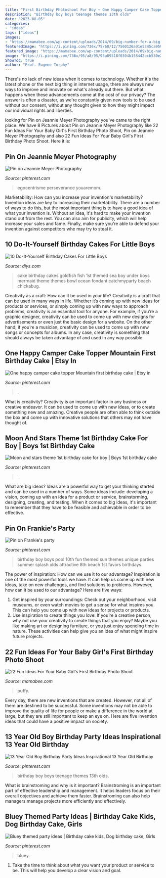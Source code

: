 ```yaml
---
title: "First Birthday Photoshoot For Boy ~ One Happy Camper Cake Topper Mountain First Birthday Cake"
description: "Birthday boy boys teenage themes 13th olds"
date: "2023-08-05"
categories:
- "ideas"
tags: ["ideas"]
images:
- "https://mamabee.com/wp-content/uploads/2014/09/big-number-for-a-big-girl.jpg"
featuredImage: "https://i.pinimg.com/736x/75/60/12/7560126a01e5345ca95901763c5a588f.jpg"
featured_image: "https://mamabee.com/wp-content/uploads/2014/09/big-number-for-a-big-girl.jpg"
image: "https://i.pinimg.com/736x/95/a8/95/95a89518f0394b158442bcb530e22f2a.jpg"
ShowToc: true
author: "Prof. Eugene Torphy"
---
```



There's no lack of new ideas when it comes to technology. Whether it's the latest phone or the next big thing in internet usage, there are always new ways to improve and innovate on what's already out there. But what happens when these advancements come at the cost of our privacy? The answer is often a disaster, as we're constantly given new tools to be used without our consent, without any thought given to how they might impact our individual rights and liberties.

	

		
looking for Pin on Jeannie Meyer Photography you've came to the right place. We have 8 Pictures about Pin on Jeannie Meyer Photography like 22 Fun Ideas For Your Baby Girl&#039;s First Birthday Photo Shoot, Pin on Jeannie Meyer Photography and also 22 Fun Ideas For Your Baby Girl&#039;s First Birthday Photo Shoot. Here it is:
		
    
## Pin On Jeannie Meyer Photography

<img loading=lazy src="https://i.pinimg.com/736x/ba/b4/6c/bab46cde4f094a0e726d32444cf57aa4.jpg" onerror="this.onerror=null;this.src='https://tse1.mm.bing.net/th?id=OIP.HH1knhBaNrtgDwsMsEhq2wHaLH&amp;pid=15.1';" alt="Pin on Jeannie Meyer Photography">

_Source: pinterest.com_

>egocentrisme perseverance youaremom. 

	

Marketability: How can you increase your invention's marketability?
Invention ideas are key to increasing their marketability. There are a number of ways to do this, but the most important thing is to have a good idea of what your invention is. Without an idea, it's hard to make your invention stand out from the rest. You can also aim for publicity, which will help increase your sales and fame. Finally, make sure you're able to defend your invention against competitors who may try to steal it.

    
## 10 Do-It-Yourself Birthday Cakes For Little Boys

<img loading=lazy src="https://cdn.diys.com/wp-content/uploads/2015/06/Goldfish-Themes.jpg" onerror="this.onerror=null;this.src='https://tse4.mm.bing.net/th?id=OIP.1oSFwlmA2f7ug5ctscW2vwHaKz&amp;pid=15.1';" alt="10 Do-It-Yourself Birthday Cakes For Little Boys">

_Source: diys.com_

>cake birthday cakes goldfish fish 1st themed sea boy under boys mermaid theme themes bowl ocean fondant catchmyparty beach chickabug. 

	

Creativity as a craft: How can it be used in your life?
Creativity is a craft that can be used in many ways in life. Whether it’s coming up with new ideas for products or services, or simply coming up with new ways to approach problems, creativity is an essential tool for anyone. For example, if you’re a graphic designer, creativity can be used to come up with new designs for advertisements or even just the basic design for a website. On the other hand, if you’re a musician, creativity can be used to come up with new songs or concepts for albums. In any case, creativity is something that should always be taken advantage of and used in any way possible.

    
## One Happy Camper Cake Topper Mountain First Birthday Cake | Etsy In

<img loading=lazy src="https://i.pinimg.com/736x/93/16/83/931683c75010a9318e773e4d304e52d5.jpg" onerror="this.onerror=null;this.src='https://tse3.mm.bing.net/th?id=OIP.vzdLj7eTDKZbT2sparoGIgHaHa&amp;pid=15.1';" alt="One happy camper cake topper Mountain first birthday cake | Etsy in">

_Source: pinterest.com_

>. 

	

What is creativity?
Creativity is an important factor in any business or creative endeavor. It can be used to come up with new ideas, or to create something new and amazing. Creative people are often able to think outside the box and come up with innovative solutions that others may not have thought of.

    
## Moon And Stars Theme 1st Birthday Cake For Boy | Boys 1st Birthday Cake

<img loading=lazy src="https://i.pinimg.com/736x/6f/eb/17/6feb17adb11e1c19b43375b97fbefa05.jpg" onerror="this.onerror=null;this.src='https://tse4.mm.bing.net/th?id=OIP.IiTDBlw_LCkLaUNnaL5YdAHaKF&amp;pid=15.1';" alt="Moon and stars theme 1st birthday cake for boy | Boys 1st birthday cake">

_Source: pinterest.com_

>. 

	

What are big ideas?
Ideas are a powerful way to get your thinking started and can be used in a number of ways. Some ideas include: developing a vision, coming up with an idea for a product or service, brainstorming, designing, creating, and testing. When it comes to big ideas, it's important to remember that they have to be feasible and achievable in order to be effective.

    
## Pin On Frankie&#039;s Party

<img loading=lazy src="https://i.pinimg.com/736x/16/ef/da/16efdadb6ebc3fd8218f8b0977f1844d--splash-pad-birthday-party--year-old-boy-birthday-party.jpg" onerror="this.onerror=null;this.src='https://tse4.mm.bing.net/th?id=OIP.rpwJ1tNDkGc1n-MkjYP8kwHaJ3&amp;pid=15.1';" alt="Pin on Frankie&#039;s party">

_Source: pinterest.com_

>birthday boy boys pool 10th fun themed sun themes unique parties summer splash olds attractive 8th beach 1st favors birthdays. 

	

The power of inspiration: How can we use it to our advantage?
Inspiration is one of the most powerful tools we have. It can help us come up with new ideas, take on new challenges, and find solutions to problems. However, how can it be used to our advantage? Here are five ways: 
1) Get inspired by your surroundings: Check out your neighborhood, visit museums, or even watch movies to get a sense for what inspires you. This can help you come up with new ideas for projects or products. 
2) Use inspiration to create things you love: If you’re a creative person, why not use your creativity to create things that you enjoy? Maybe you like making art or designing furniture, or you just enjoy spending time in nature. These activities can help give you an idea of what might inspire future projects.

    
## 22 Fun Ideas For Your Baby Girl&#039;s First Birthday Photo Shoot

<img loading=lazy src="https://mamabee.com/wp-content/uploads/2014/09/big-number-for-a-big-girl.jpg" onerror="this.onerror=null;this.src='https://tse4.mm.bing.net/th?id=OIP.Oe6LhJlPcqSa2mMVG7NvVwHaLH&amp;pid=15.1';" alt="22 Fun Ideas For Your Baby Girl&#039;s First Birthday Photo Shoot">

_Source: mamabee.com_

>puffy. 

	

Every day, there are new inventions that are created. However, not all of them are destined to be successful. Some inventions may not be able to improve the quality of life for people or make a difference in the world at large, but they are still important to keep an eye on. Here are five invention ideas that could have a positive impact on society.

    
## 13 Year Old Boy Birthday Party Ideas Inspirational 13 Year Old Birthday

<img loading=lazy src="https://i.pinimg.com/736x/95/a8/95/95a89518f0394b158442bcb530e22f2a.jpg" onerror="this.onerror=null;this.src='https://tse1.mm.bing.net/th?id=OIP.gLaY9uOQMLFcrB4JzQLbWQHaO0&amp;pid=15.1';" alt="13 Year Old Boy Birthday Party Ideas Inspirational 13 Year Old Birthday">

_Source: pinterest.com_

>birthday boy boys teenage themes 13th olds. 

	

What is brainstroming and why is it important?
Brainstroming is an important part of effective leadership and management. It helps leaders focus on their overall objectives and achieve them faster. Brainstroming can also help managers manage projects more efficiently and effectively.

    
## Bluey Themed Party Ideas | Birthday Cake Kids, Dog Birthday Cake, Girls

<img loading=lazy src="https://i.pinimg.com/736x/75/60/12/7560126a01e5345ca95901763c5a588f.jpg" onerror="this.onerror=null;this.src='https://tse4.mm.bing.net/th?id=OIP.I8jlefR4V1MmXbgGY0sLCwHaJ3&amp;pid=15.1';" alt="Bluey themed party ideas | Birthday cake kids, Dog birthday cake, Girls">

_Source: pinterest.com_

>bluey. 

	

1. Take the time to think about what you want your product or service to be. This will help you develop a clear vision and goal.

